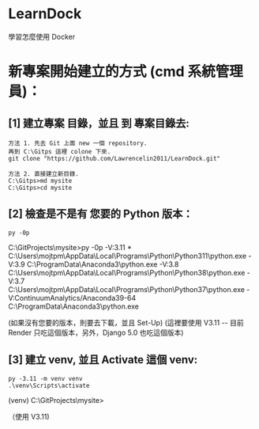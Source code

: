 # LearnDock
學習怎麼使用 Docker

# 新專案開始建立的方式 (cmd 系統管理員)：

## [1] 建立專案 目錄，並且 到 專案目錄去:

```
方法 1. 先去 Git 上面 new 一個 repository.
再到 C:\Gitps 這裡 colone 下來.
git clone "https://github.com/Lawrencelin2011/LearnDock.git"

方法 2. 直接建立新目錄.
C:\Gitps>md mysite
C:\Gitps>cd mysite
```

## [2] 檢查是不是有 您要的 Python 版本：
```
py -0p
```
C:\GitProjects\mysite>py -0p
 -V:3.11 *        C:\Users\mojtpm\AppData\Local\Programs\Python\Python311\python.exe
 -V:3.9           C:\ProgramData\Anaconda3\python.exe
 -V:3.8           C:\Users\mojtpm\AppData\Local\Programs\Python\Python38\python.exe
 -V:3.7           C:\Users\mojtpm\AppData\Local\Programs\Python\Python37\python.exe
 -V:ContinuumAnalytics/Anaconda39-64 C:\ProgramData\Anaconda3\python.exe

 (如果沒有您要的版本，則要去下載，並且 Set-Up)
 (這裡要使用 V3.11 -- 目前Render 只吃這個版本，另外，Django 5.0 也吃這個版本)

## [3] 建立 venv, 並且 Activate 這個 venv:
```
py -3.11 -m venv venv
.\venv\Scripts\activate
```
(venv) C:\GitProjects\mysite>

（使用 V3.11)